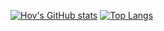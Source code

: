 [![Hov's GitHub stats](https://github-readme-stats.vercel.app/api?username=hov001)](https://github.com/hov001/github-readme-stats)
[![Top Langs](https://github-readme-stats.vercel.app/api/top-langs/?username=hov001)](https://github.com/hov001/github-readme-stats)
